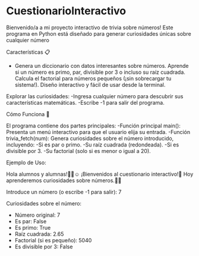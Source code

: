 # CuestionarioInteractivo

Bienvenido/a a mi proyecto interactivo de trivia sobre números! Este programa en Python está diseñado para generar curiosidades únicas sobre cualquier número

Características 📋

- Genera un diccionario con datos interesantes sobre números.
Aprende si un número es primo, par, divisible por 3 o incluso su raíz cuadrada.
Calcula el factorial para números pequeños (¡sin sobrecargar tu sistema!).
Diseño interactivo y fácil de usar desde la terminal.

Explorar las curiosidades:
-Ingresa cualquier número para descubrir sus características matemáticas.
-Escribe -1 para salir del programa.

Cómo Funciona 📖

El programa contiene dos partes principales:
-Función principal main(): Presenta un menú interactivo para que el usuario elija su entrada.
-Función trivia_fetch(num): Genera curiosidades sobre el número introducido, incluyendo:
-Si es par o primo.
-Su raíz cuadrada (redondeada).
-Si es divisible por 3.
-Su factorial (solo si es menor o igual a 20).


Ejemplo de Uso:

Hola alumnos y alumnas!👩‍🏫☺️
¡Bienvenidos al cuestionario interactivo!📝
Hoy aprenderemos curiosidades sobre números.👀🙌

Introduce un número (o escribe -1 para salir): 7

Curiosidades sobre el número:
- Número original: 7
- Es par: False
- Es primo: True
- Raíz cuadrada: 2.65
- Factorial (si es pequeño): 5040
- Es divisible por 3: False
